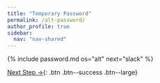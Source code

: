 ```yaml
---
title: "Temporary Password"
permalink: /alt-password/
author_profile: true
sidebar:
  nav: "nav-shared"
---
```


{% include password.md os="alt" next="slack" %}

[Next Step &rarr;](/alt-slack/){: .btn .btn--success .btn--large}
